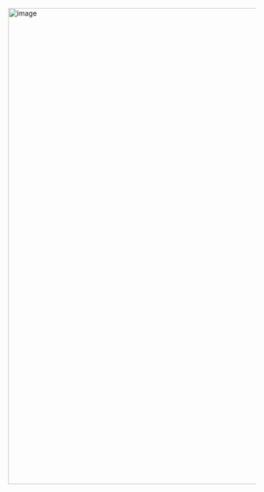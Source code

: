 <img width="1862" height="971" alt="image" src="https://github.com/user-attachments/assets/8e973b44-7c95-420c-869d-593f0211b309" />
